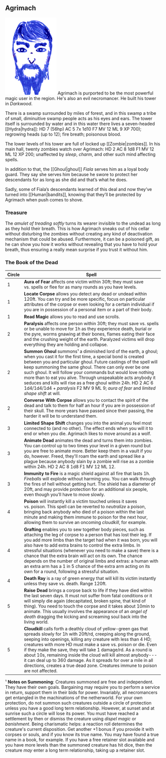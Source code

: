 ## Agrimach

![Agrimach](Agrimach.png)
Agrimach is purported to be the most powerful magic user in the region. He's also an evil necromancer. He built his tower in *Darkwood*.

There is a swamp surrounded by miles of forest, and in this swamp a tribe of small, diminuitive swamp people acts as his eyes and ears. The tower itself is surrounded by water and in this water there lives a seven-headed [[Hydra|hydra]]: HD 7 (56hp) AC 5 7x 1d10 F7 MV 12 ML 9 XP 700); regrowing heads (up to 12); fire breath; poisonous blood. 

The lower levels of his tower are full of locked up [[Zombie|zombies]]. In his main hall, twenty zombies watch over Agrimach: HD 2 AC 8 1d8 F1 MV 12 ML 12 XP 200; unaffected by *sleep*,
*charm*, and other such mind affecting spells.

In addition to that, the [[Ghoul|ghoul]] *Fiala* serves him as a loyal body guard. They say she serves him because he swore to protect her descendants for as long as she did and that’s what he does.

Sadly, some of Fiala’s descendants learned of this deal and now they’ve turned into [[Human|bandits]], knowing that they’ll be protected by Agrimach when push comes to shove.

### Treasure

The *amulet of treading softly* turns its wearer invisible to the undead as long as they hold their breath. This is how Agrimach sneaks out of his cellar without disturbing the zombies without creating any kind of deactivation mechanism that could be abused. Furthermore, it can be a poisoned gift, as he can show you how it works without revealing that you have to hold your breath, thus ensuring a really mean surprise if you trust it without him.

### The Book of the Dead

| Circle | Spell |
|--------|-------|
|1|**Aura of Fear** affects one victim within 30ft; they must save vs. spells or flee for as many rounds as you have levels. |
|1|**Locate Corpse** allows you detect any dead or undead within 120ft. You can try and be more specific, focus on particular attributes of the corpse or even looking for a certain individual if you are in possession of a personal item or a part of their body. |
|1|**Read Magic** allows you to read and use scrolls. |
|2|**Paralysis** affects one person within 30ft; they must save vs. spells or be unable to move for 1h as they experience death, burial or the pyre, worms gnawing at their bones, flames eating their face and the crushing weight of the earth. Paralyzed victims will drop everything they are holding and collapse. |
|2|**Summon Ghoul** summons¹ a diminished lord of the earth, a ghoul; when you cast it for the first time, a special bond is created between you and particular ghoul. Future castings of the spell will keep summoning the same ghoul. There can only ever be one such ghoul.  It will follow your commands but would love nothing more than to eat you alive. Through unspeakable acts anybody it seduces and kills will rise as a free ghoul within 24h. HD 2 AC 6 1d4/1d4/1d4 + *paralysis* F2 MV 9 ML 9; *aura of fear* and *limited shape shift* at will. |
|2|**Converse With Corpse** allows you to contact the spirit of the dead and talk to them for half an hour if you are in possession of their skull. The more years have passed since their passing, the harder it will be to understand them. |
|3|**Limited Shape Shift** changes you into the animal you feel most connected to (and no other). The effect ends when you will it to end or when you die. Agrimach likes to move around as a wolf. |
|3|**Animate Dead** animates the dead and turns them into zombies. You can control up to two times your level in a given round but you are free to animate more. Better keep them in a vault if you do, however. Freed, they'll roam the earth and spread like a plague because anybody slain by a zombie will rise as a zombie within 24h. HD 2 AC 8 1d8 F1 MV 12 ML 12. |
|3|**Immunity to Fire** is a magic shield against all fire that lasts 1h. *Fireballs* will explode without harming you. You can walk through the fires of hell without getting hurt. The shield has a diameter of 20ft, and may provide protection for an additional six people, even though you’ll have to move slowly. |
|4|**Poison** will instantly kill a victim touched unless it saves vs. poison. This spell can be reverted to *neutralize* a poison, bringing back anybody who died of a poison within the last minute and making them immune to poison for the next hour, allowing them to survive an oncoming *cloudkill*, for example. |
|4|**Grafting** enables you to sew together body pieces, such as attaching the leg of corpse to a person that has lost their leg. If you add more limbs than the target had when it was born, you will also have to add extra brains to control the extra limbs. In stressful situations (whenever you need to make a save) there is a chance that the extra brain will act on its own. The chance depends on the number of original limbs and extras: a human with an extra arm has a 1 in 5 chance of the extra arm acting on its own for a round, following a stressful situation.  |
|4|**Death Ray** is a ray of green energy that will kill its victim instantly unless they save vs. death. Range 120ft. |
|5|**Raise Dead** brings a corpse back to life if they have died within the last seven days. It must not suffer from fatal conditions or it will simply die again (decapitated, broken spine, that kind of thing). You need to touch the corpse and it takes about 10min to animate. This usually involves the appearance of an *angel of death* dragging the kicking and screaming soul back into the living world. |
|5|**Cloudkill** calls forth a deathly cloud of yellow-green gas that spreads slowly for 1h with 20ft/rd, creeping along the ground, seeping into openings, killing any creature with less than 4 HD; creatures with more HD must make a save vs. poison or die. Even if they make the save, they will take 1 damage/rd. As a round is about 10s, remaining inside the cloud will kill almost anybody---it can deal up to 360 damage. As it spreads for over a mile in all directions, creates a true dead zone. Creatures immune to poison are not affected. |

¹ **Notes on Summoning**: Creatures summoned are free and independent. They have their own goals. Bargaining may require you to perform a service in return, support them in their bids for power. Invariably, all necromancers get entangled in the machinations of the netherworld. For your own protection, do not summon such creatures outside a circle of protection unless you have a good long term relationship. However, at sunset and at sunrise such a circle will lose its power. You must have reached a settlement by then or dismiss the creature using *dispel magic* or *banishment*. Being charismatic helps: a reaction roll determines the creature's current disposition. Get another +1 bonus if you provide it with corpses or souls, and if you know its true name. You may have found a true name in a book, for example. If you have a free retainer slot available and you have more levels than the summoned creature has hit dice, then the creature *may* enter a long term relationship, taking up a retainer slot.
